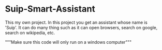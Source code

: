 # Suip-Smart-Assistant
This my own project. In this project you get an assistant whose name is 'Suip'. It can do many thing such as it can open browsers, search on google, search on wikipedia, etc.


"""Make sure this code will only run on a windows computer"""
